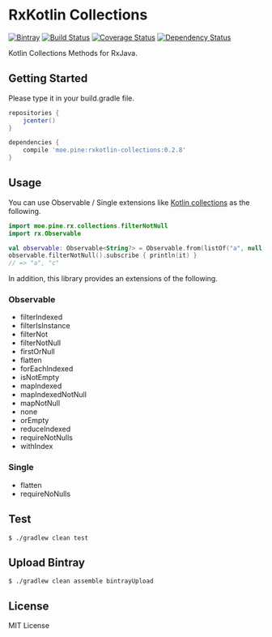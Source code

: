 # RxKotlin Collections
[![Bintray](https://img.shields.io/bintray/v/pinemz/maven/rxkotlin-collections.svg?style=flat-square)](https://bintray.com/pinemz/maven/rxkotlin-collections/view) [![Build Status](https://img.shields.io/travis/pine/rxkotlin-collections/master.svg?style=flat-square)](https://travis-ci.org/pine/rxkotlin-collections) [![Coverage Status](https://img.shields.io/coveralls/pine/rxkotlin-collections/master.svg?style=flat-square)](https://coveralls.io/github/pine/rxkotlin-collections?branch=master) [![Dependency Status](https://img.shields.io/versioneye/d/user/projects/56f2a16f35630e0034fd9c8a.svg?style=flat-square)](https://www.versioneye.com/user/projects/56f2a16f35630e0034fd9c8a)

Kotlin Collections Methods for RxJava.

## Getting Started
Please type it in your build.gradle file.

```groovy
repositories {
    jcenter()
}

dependencies {
    compile 'moe.pine:rxkotlin-collections:0.2.8'
}
```

## Usage
You can use Observable / Single extensions like [Kotlin collections](https://kotlinlang.org/api/latest/jvm/stdlib/kotlin.collections/) as the following.

```kotlin
import moe.pine.rx.collections.filterNotNull
import rx.Observable

val observable: Observable<String?> = Observable.from(listOf("a", null, "c"))
observable.filterNotNull().subscribe { println(it) }
// => "a", "c"
```

In addition, this library provides an extensions of the following.

### Observable
- filterIndexed
- filterIsInstance
- filterNot
- filterNotNull
- firstOrNull
- flatten
- forEachIndexed
- isNotEmpty
- mapIndexed
- mapIndexedNotNull
- mapNotNull
- none
- orEmpty
- reduceIndexed
- requireNotNulls
- withIndex

### Single
- flatten
- requireNoNulls

## Test

```
$ ./gradlew clean test
```

## Upload Bintray

```
$ ./gradlew clean assemble bintrayUpload
```

## License
MIT License
